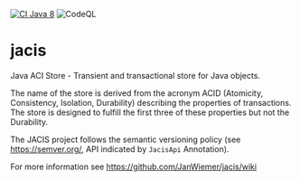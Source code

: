 [![CI Java 8](https://github.com/JanWiemer/jacis/workflows/JACIS-CI-Build/badge.svg)](https://github.com/JanWiemer/jacis/actions?query=workflow%3AJACIS-CI-Build)
![CodeQL](https://github.com/JanWiemer/jacis/workflows/CodeQL/badge.svg)

# jacis
Java ACI Store - Transient and transactional store for Java objects.

The name of the store is derived from the acronym ACID (Atomicity, Consistency, Isolation, Durability) describing the properties of transactions. The store is designed to fulfill the first three of these properties but not the Durability.

The JACIS project follows the semantic versioning  policy (see https://semver.org/, API indicated by ``JacisApi`` Annotation).

For more information see https://github.com/JanWiemer/jacis/wiki
